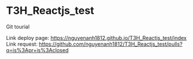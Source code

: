 # T3H_Reactjs_test
Git tourial

Link deploy page: https://nguyenanh1812.github.io/T3H_Reactjs_test/index
Link request: https://github.com/nguyenanh1812/T3H_Reactjs_test/pulls?q=is%3Apr+is%3Aclosed



